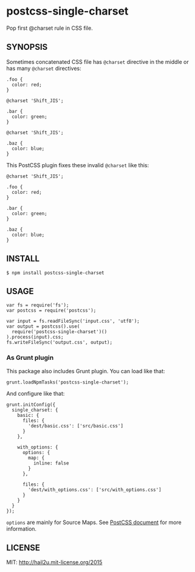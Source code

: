 postcss-single-charset
======================

Pop first @charset rule in CSS file.


SYNOPSIS
--------

Sometimes concatenated CSS file has `@charset` directive in the middle or has
many `@charset` directives:

    .foo {
      color: red;
    }
    
    @charset 'Shift_JIS';
    
    .bar {
      color: green;
    }
    
    @charset 'Shift_JIS';
    
    .baz {
      color: blue;
    }

This PostCSS plugin fixes these invalid `@charset` like this:

    @charset 'Shift_JIS';
    
    .foo {
      color: red;
    }
    
    .bar {
      color: green;
    }
    
    .baz {
      color: blue;
    }


INSTALL
-------

    $ npm install postcss-single-charset


USAGE
-----

    var fs = require('fs');
    var postcss = require('postcss');
    
    var input = fs.readFileSync('input.css', 'utf8');
    var output = postcss().use(
      require('postcss-single-charset')()
    ).process(input).css;
    fs.writeFileSync('output.css', output);


### As Grunt plugin

This package also includes Grunt plugin. You can load like that:

    grunt.loadNpmTasks('postcss-single-charset');

And configure like that:

    grunt.initConfig({
      single_charset: {
        basic: {
          files: {
            'dest/basic.css': ['src/basic.css']
          }
        },
    
        with_options: {
          options: {
            map: {
              inline: false
            }
          },
    
          files: {
            'dest/with_options.css': ['src/with_options.css']
          }
        }
      }
    });

`options` are mainly for Source Maps. See [PostCSS document][1] for more
information.


LICENSE
-------

MIT: http://hail2u.mit-license.org/2015


[1]: https://github.com/postcss/postcss#source-map-1
